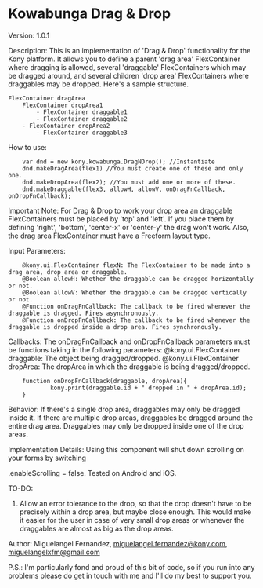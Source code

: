 # Kowabunga Drag & Drop

Version: 1.0.1

Description:
This is an implementation of 'Drag & Drop' functionality for the Kony platform. It allows you to define a parent 'drag area' FlexContainer where dragging is allowed,
several 'draggable' FlexContainers which may be dragged around, and several children 'drop area' FlexContainers where draggables may be dropped.
Here's a sample structure.

	FlexContainer dragArea
		FlexContainer dropArea1
			- FlexContainer draggable1
			- FlexContainer draggable2
		- FlexContainer dropArea2
			- FlexContainer draggable3

How to use:

		var dnd = new kony.kowabunga.DragNDrop(); //Instantiate
		dnd.makeDragArea(flex1) //You must create one of these and only one.
		dnd.makeDropArea(flex2); //You must add one or more of these.
		dnd.makeDraggable(flex3, allowH, allowV, onDragFnCallback, onDropFnCallback);

Important Note:
For Drag & Drop to work your drop area an draggable FlexContainers must be placed
by 'top' and 'left'. If you place them by defining 'right', 'bottom', 'center-x' or
'center-y' the drag won't work. Also, the drag area FlexContainer must have a Freeform 
layout type.

Input Parameters:
		
		@kony.ui.FlexContainer flexN: The FlexContainer to be made into a drag area, drop area or draggable.
		@Boolean allowH: Whether the draggable can be dragged horizontally or not.
		@Boolean allowV: Whether the draggable can be dragged vertically or not.
		@Function onDragFnCallback: The callback to be fired whenever the draggable is dragged. Fires asynchronously. 
		@Function onDropFnCallback: The callback to be fired whenever the draggable is dropped inside a drop area. Fires synchronously.

Callbacks:
The onDragFnCallback and onDropFnCallback parameters must be functions taking in the following parameters:
		@kony.ui.FlexContainer draggable: The object being dragged/dropped.
		@kony.ui.FlexContainer dropArea: The dropArea in which the draggable is being dragged/dropped.

		function onDropFnCallback(draggable, dropArea){
		    	kony.print(draggable.id + " dropped in " + dropArea.id);
		}

Behavior:
If there's a single drop area, draggables may only be dragged inside it.
If there are multiple drop areas, draggables be dragged around the entire drag area.
Draggables may only be dropped inside one of the drop areas.


Implementation Details:
Using this component will shut down scrolling on your forms by switching <form>.enableScrolling = false.
Tested on Android and iOS.

TO-DO:
1. Allow an error tolerance to the drop, so that the drop doesn't have to be
precisely within a drop area, but maybe close enough. This would make it easier for the user in
case of very small drop areas or whenever the draggables are almost as big as the drop areas.

Author: Miguelangel Fernandez, miguelangel.fernandez@kony.com, miguelangelxfm@gmail.com

P.S.: I'm particularly fond and proud of this bit of code, so if you run into any problems please do get in touch with me and I'll do my best to support you.
